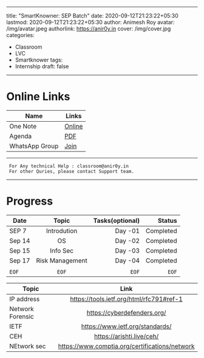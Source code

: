 
---
title: "SmartKnowner: SEP Batch"
date: 2020-09-12T21:23:22+05:30
lastmod: 2020-09-12T21:23:22+05:30
author: Animesh Roy
avatar: /img/avatar.jpeg
authorlink: https://anir0y.in
cover: /img/cover.jpg
categories:
  - Classroom
  - LVC
  - Smartknower
tags:
  - Internship
draft: false
---


# Online Links

| Name | Links | 
|---|---|
| One Note | [Online](https://1drv.ms/u/s!AjGfb2ZCIBDrsWV0GhT1o3BkMyXO) | 
| Agenda | [PDF](https://1drv.ms/b/s!AjGfb2ZCIBDrsXTiW86PvlOnbkYz?e=9qXkEi)
| WhatsApp Group| [Join ](https://chat.whatsapp.com/CYnq94GcjFJIjIaccfbE2k)

---
``` 
 For Any technical Help : classroom@anir0y.in
 For other Quries, please contact Support team.
```
---

# Progress

| Date        | Topic           | Tasks(optional)  |Status|
| ------------- |:-------------:| -----:|----:|
|SEP 7|Introdution|Day -01| Completed|
|Sep 14|OS |Day -02|Completed|
|Sep 15|Info Sec|Day -03|Completed|
|Sep 17|Risk Management|Day -04|Completed|
||||
|```EOF```|```EOF```|```EOF```|```EOF```|


| Topic | Link | 
| --- | :---:|
|IP address| https://tools.ietf.org/html/rfc791#ref-1| 
| Network Forensic | https://cyberdefenders.org/ |
| IETF | https://www.ietf.org/standards/ | 
|CEH |https://arishti.live/ceh/|
| NEtwork sec | https://www.comptia.org/certifications/network |

